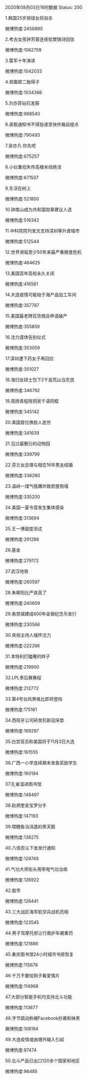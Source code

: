 2020年08月03日16时数据
Status: 200

1.韩国25岁排球女将自杀

微博热度:2456890

2.考古女孩钟芳蓉连夜给樊锦诗回信

微博热度:1062759

3.雷军十年演讲

微博热度:1042033

4.郑嘉颖二胎得子

微博热度:1034366

5.刘亦菲钻石发箍

微博热度:968540

6.录取通知书不得投递至快件箱自提点

微博热度:790493

7.吴亦凡 你先吧

微博热度:675257

8.小伙重拾失传高楼米线绝活

微博热度:671507

9.生活在树上

微博热度:521800

10.钟南山成为共和国勋章建议人选

微博热度:516342

11.中科院院刊发文支持深圳等升直辖市

微博热度:512544

12.世界濒临至少50年来最严重粮食危机

微博热度:464625

13.美国百年高校永久关闭

微博热度:416561

14.大连疫情可能始于海产品加工车间

微博热度:357787

15.美国最老牌百货商店申请破产

微博热度:355859

16.沈力遗体告别仪式

微博热度:353059

17.深圳遭下药女子再回应

微博热度:351027

18.海归女硕士包下2千亩荒山当农民

微博热度:346792

19.周扬青程晓玥吴千语同框

微博热度:345142

20.美国首位换脸人逝世

微博热度:341639

21.见过最敷衍的动物园

微博热度:339799

22.芬兰女总理与相恋16年男友结婚

微博热度:338280

23.温岭一煤气瓶爆炸致房屋倒塌

微博热度:335200

24.美国一夏令营发生集体感染

微博热度:313694

25.王一博甜度测试

微博热度:291286

26.基金

微博热度:279172

27.武汉地铁

微博热度:260597

28.朱朝阳比严良高了

微博热度:240659

29.紫禁城建成600年金银纪念币发行

微博热度:230566

30.央视主持人缅怀沈力

微博热度:222266

31.本特利打瞌睡的样子

微博热度:219900

32.LPL季后赛赛程

微博热度:212772

33.第4号台风黑格比即将登陆

微博热度:175161

34.西班牙公司研发抗新冠床垫

微博热度:169297

35.白宫官员称美国将于11月3日大选

微博热度:161555

36.广西一小学连续期末发鱼奖励学生

微博热度:160194

37.孔雀溜进图书馆

微博热度:148497

38.赵炳奎金宝罗分手

微博热度:147193

39.喂鲤鱼当消遣的黑天鹅

微博热度:138275

40.八佰否认下发发行通知

微博热度:129749

41.气功大师街头用带电气功治病

微博热度:126922

42.股市

微博热度:126441

43.三大战区海军航空兵战机亮相

微博热度:123545

44.男子驾摩托拒让行救护车被重罚

微博热度:121886

45.重庆图书馆24小时城市书房恢复

微博热度:115678

46.千万不要给狗子看爱情片

微博热度:114968

47.大部分智能手机均支持北斗功能

微博热度:113677

48.字节跳动称被Facebook抄袭和抹黑

微博热度:108194

49.大连疫情或由境外输入引起

微博热度:97474

50.北斗产品已出口120余个国家和地区

微博热度:96485

